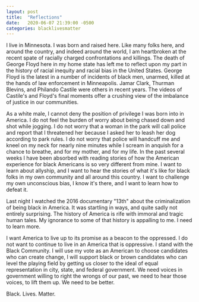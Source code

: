 ```yaml
---
layout: post
title:  "Reflections"
date:   2020-06-07 21:39:00 -0500
categories: blacklivesmatter
---
```


I live in Minnesota. I was born and raised here. Like many folks here, and around the country, and indeed around the world, I am heartbroken at the recent spate of racially charged confrontations and killings. The death of George Floyd here in my home state has left me to reflect upon my part in the history of racial inequity and racial bias in the United States. George Floyd is the latest in a number of incidents of black men, unarmed, killed at the hands of law enforcement in Minneapolis. Jamar Clark, Thurman Blevins, and Philando Castile were others in recent years. The videos of Castile's and Floyd's final moments offer a crushing view of the imbalance of justice in our communities.

As a white male, I cannot deny the position of privilege I was born into in America. I do not feel the burden of worry about being chased down and shot while jogging. I do not worry that a woman in the park will call police and report that I threatened her because I asked her to leash her dog according to park rules. I do not worry that police will handcuff me and kneel on my neck for nearly nine minutes while I scream in anquish for a chance to breathe, and for my mother, and for my life. In the past several weeks I have been absorbed with reading stories of how the American experience for black Americans is so very different from mine. I want to learn about allyship, and I want to hear the stories of what it's like for black folks in my own community and all around this country. I want to challenge my own unconscious bias, I know it's there, and I want to learn how to defeat it.

Last night I watched the 2016 documentary "13th" about the criminalization of being black in America. It was startling in ways, and quite sadly not entirely surprising. The history of America is rife with immoral and tragic human tales.  My ignorance to some of that history is appalling to me. I need to learn more.

I want America to live up to its promise as a beacon to the oppressed. I do not want to continue to live in an America that is oppressive.  I stand with the Black Community. I will use my vote as an American to choose candidates who can create change, I will support black or brown candidates who can level the playing field by getting us closer to the ideal of equal representation in city, state, and federal government. We need voices in government willing to right the wrongs of our past, we need to hear those voices, to lift them up. We need to be better.

Black. Lives. Matter.